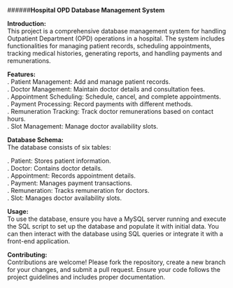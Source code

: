 ######********Hospital OPD Database Management System********

**Introduction:**  
    This project is a comprehensive database management system for handling Outpatient Department (OPD) operations in a hospital. The system includes functionalities for managing patient records, scheduling appointments, tracking medical histories, generating reports, and handling payments and remunerations.  

**Features:**  
  .  Patient Management: Add and manage patient records.  
  .  Doctor Management: Maintain doctor details and consultation fees.  
  .  Appointment Scheduling: Schedule, cancel, and complete appointments.  
  .  Payment Processing: Record payments with different methods.  
  .  Remuneration Tracking: Track doctor remunerations based on contact hours.  
  .  Slot Management: Manage doctor availability slots.  

**Database Schema:**  
  The database consists of six tables:  

  .  Patient: Stores patient information.  
  .  Doctor: Contains doctor details.  
  .  Appointment: Records appointment details.  
  .  Payment: Manages payment transactions.  
  .  Remuneration: Tracks remuneration for doctors.  
  .  Slot: Manages doctor availability slots.  

**Usage:**  
  To use the database, ensure you have a MySQL server running and execute the SQL script to set up the database and populate it with initial data. You can then interact with the database using SQL queries or integrate it with a front-end application.  

**Contributing:**  
  Contributions are welcome! Please fork the repository, create a new branch for your changes, and submit a pull request. Ensure your code follows the project guidelines and includes proper documentation.  
